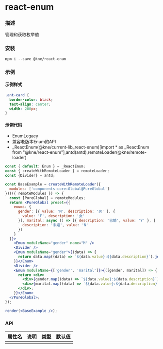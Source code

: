 
# react-enum


### 描述

管理和获取枚举值


### 安装

```shell
npm i --save @kne/react-enum
```

### 示例


#### 示例样式

```scss
.ant-card {
  border-color: black;
  text-align: center;
  width: 200px;
}
```

#### 示例代码

- EnumLegacy
- 兼容老版本Enum的API
- _ReactEnum(@kne/current-lib_react-enum)[import * as _ReactEnum from "@kne/react-enum"],antd(antd),remoteLoader(@kne/remote-loader)

```jsx
const { default: Enum } = _ReactEnum;
const { createWithRemoteLoader } = remoteLoader;
const {Divider} = antd;

const BaseExample = createWithRemoteLoader({
  modules: ['components-core:Global@PureGlobal']
})(({ remoteModules }) => {
  const [PureGlobal] = remoteModules;
  return <PureGlobal preset={{
    enums: {
      gender: [{ value: 'M', description: '男' }, {
        value: 'F', description: '女'
      }], marital: async () => [{ description: '已婚', value: 'Y' }, {
        description: '未婚', value: 'N'
      }]
    }
  }}>
    <Enum moduleName="gender" name="M" />
    <Divider />
    <Enum moduleName="gender">{(data) => {
      return data.map((data) => `${data.value}:${data.description}`).join(',');
    }}</Enum>
    <Divider />
    <Enum moduleName={['gender', 'marital']}>{([gender, marital]) => {
      return <div>
        <div>{gender.map((data) => `${data.value}:${data.description}`).join(',')}</div>
        <div>{marital.map((data) => `${data.value}:${data.description}`).join(',')}</div>
      </div>;
    }}</Enum>
  </PureGlobal>;
});

render(<BaseExample />);

```


### API

| 属性名 | 说明 | 类型 | 默认值 |
|-----|----|----|-----|
|     |    |    |     |

